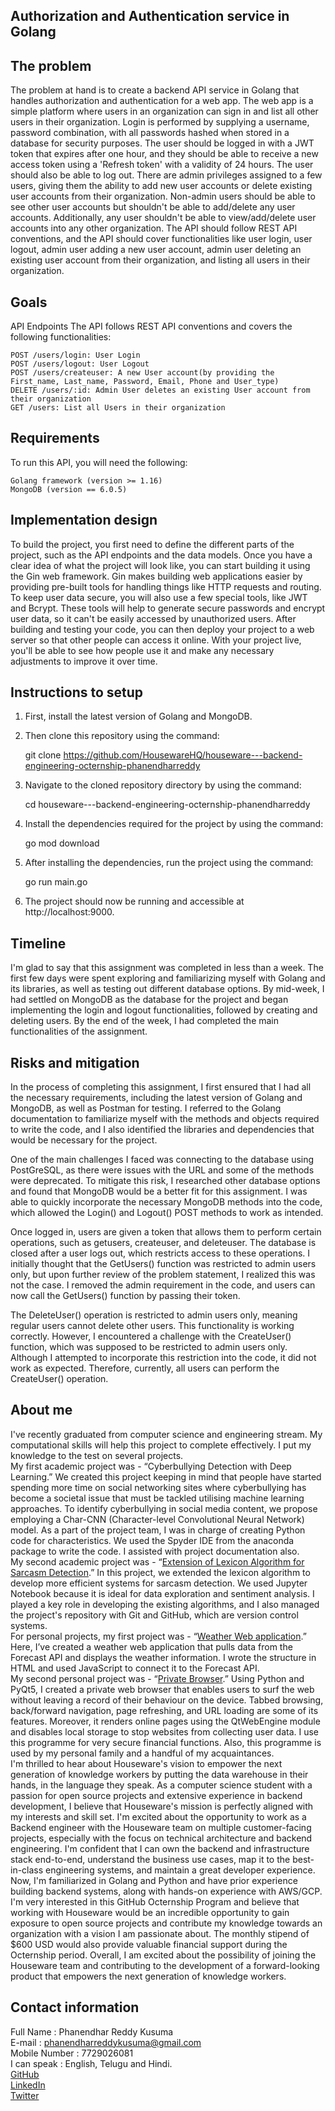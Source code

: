 ## Authorization and Authentication service in Golang

## The problem 
The problem at hand is to create a backend API service in Golang that handles authorization and authentication for a web app. The web app is a simple platform where users in an organization can sign in and list all other users in their organization. Login is performed by supplying a username, password combination, with all passwords hashed when stored in a database for security purposes. The user should be logged in with a JWT token that expires after one hour, and they should be able to receive a new access token using a 'Refresh token' with a validity of 24 hours. The user should also be able to log out. There are admin privileges assigned to a few users, giving them the ability to add new user accounts or delete existing user accounts from their organization. Non-admin users should be able to see other user accounts but shouldn't be able to add/delete any user accounts. Additionally, any user shouldn't be able to view/add/delete user accounts into any other organization. The API should follow REST API conventions, and the API should cover functionalities like user login, user logout, admin user adding a new user account, admin user deleting an existing user account from their organization, and listing all users in their organization.

## Goals 
API Endpoints
The API follows REST API conventions and covers the following functionalities:

    POST /users/login: User Login
    POST /users/logout: User Logout
    POST /users/createuser: A new User account(by providing the First_name, Last_name, Password, Email, Phone and User_type)
    DELETE /users/:id: Admin User deletes an existing User account from their organization
    GET /users: List all Users in their organization

## Requirements

To run this API, you will need the following:

    Golang framework (version >= 1.16)
    MongoDB (version == 6.0.5)

## Implementation design 
To build the project, you first need to define the different parts of the project, such as the API endpoints and the data models. Once you have a clear idea of what the project will look like, you can start building it using the Gin web framework. Gin makes building web applications easier by providing pre-built tools for handling things like HTTP requests and routing. To keep user data secure, you will also use a few special tools, like JWT and Bcrypt. These tools will help to generate secure passwords and encrypt user data, so it can't be easily accessed by unauthorized users. After building and testing your code, you can then deploy your project to a web server so that other people can access it online. With your project live, you'll be able to see how people use it and make any necessary adjustments to improve it over time.

## Instructions to setup

1. First, install the latest version of Golang and MongoDB.

2. Then clone this repository using the command:

    git clone https://github.com/HousewareHQ/houseware---backend-engineering-octernship-phanendharreddy

3. Navigate to the cloned repository directory by using the command:

    cd houseware---backend-engineering-octernship-phanendharreddy

4. Install the dependencies required for the project by using the command: 

    go mod download

5. After installing the dependencies, run the project using the command: 

    go run main.go

6. The project should now be running and accessible at http://localhost:9000.


## Timeline
I'm glad to say that this assignment was completed in less than a week. The first few days were spent exploring and familiarizing myself with Golang and its libraries, as well as testing out different database options. By mid-week, I had settled on MongoDB as the database for the project and began implementing the login and logout functionalities, followed by creating and deleting users. By the end of the week, I had completed the main functionalities of the assignment.

## Risks and mitigation
In the process of completing this assignment, I first ensured that I had all the necessary requirements, including the latest version of Golang and MongoDB, as well as Postman for testing. I referred to the Golang documentation to familiarize myself with the methods and objects required to write the code, and I also identified the libraries and dependencies that would be necessary for the project.

One of the main challenges I faced was connecting to the database using PostGreSQL, as there were issues with the URL and some of the methods were deprecated. To mitigate this risk, I researched other database options and found that MongoDB would be a better fit for this assignment. I was able to quickly incorporate the necessary MongoDB methods into the code, which allowed the Login() and Logout() POST methods to work as intended.

Once logged in, users are given a token that allows them to perform certain operations, such as getusers, createuser, and deleteuser. The database is closed after a user logs out, which restricts access to these operations. I initially thought that the GetUsers() function was restricted to admin users only, but upon further review of the problem statement, I realized this was not the case. I removed the admin requirement in the code, and users can now call the GetUsers() function by passing their token.

The DeleteUser() operation is restricted to admin users only, meaning regular users cannot delete other users. This functionality is working correctly. However, I encountered a challenge with the CreateUser() function, which was supposed to be restricted to admin users only. Although I attempted to incorporate this restriction into the code, it did not work as expected. Therefore, currently, all users can perform the CreateUser() operation.

## About me 
I've recently graduated from computer science and engineering stream. My computational skills will help this project to complete effectively. I put my knowledge to the test on several projects. <br>
My first academic project was - “Cyberbullying Detection with Deep Learning.” We created this project keeping in mind that people have started spending more time on social networking sites where cyberbullying has become a societal issue that must be tackled utilising machine learning approaches. To identify cyberbullying in social media content, we propose employing a Char-CNN (Character-level Convolutional Neural Network) model. As a part of the project team, I was in charge of creating Python code for characteristics. We used the Spyder IDE from the anaconda package to write the code. I assisted with project documentation also.  <br>
My second academic project was - “[Extension of Lexicon Algorithm for Sarcasm Detection](https://github.com/phanendharreddy/sarcasamDetection).” In this project, we extended the lexicon algorithm to develop more efficient systems for sarcasm detection. We used Jupyter Notebook because it is ideal for data exploration and sentiment analysis. I played a key role in developing the existing algorithms, and I also managed the project's repository with Git and GitHub, which are version control systems.<br>
 For personal projects, my first project was - “[Weather Web application](https://github.com/phanendharreddy/weatherApp).” Here, I’ve created a weather web application that pulls data from the Forecast API and displays the weather information. I wrote the structure in HTML and used JavaScript to connect it to the Forecast API. <br>
My second personal project was - “[Private Browser](https://github.com/phanendharreddy/ownBrowser).” Using Python and PyQt5, I created a private web browser that enables users to surf the web without leaving a record of their behaviour on the device. Tabbed browsing, back/forward navigation, page refreshing, and URL loading are some of its features. Moreover, it renders online pages using the QtWebEngine module and disables local storage to stop websites from collecting user data. I use this programme for very secure financial functions. Also, this programme is used by my personal family and a handful of my acquaintances. <br>
I'm thrilled to hear about Houseware's vision to empower the next generation of knowledge workers by putting the data warehouse in their hands, in the language they speak. As a computer science student with a passion for open source projects and extensive experience in backend development, I believe that Houseware's mission is perfectly aligned with my interests and skill set. I'm excited about the opportunity to work as a Backend engineer with the Houseware team on multiple customer-facing projects, especially with the focus on technical architecture and backend engineering. I'm confident that I can own the backend and infrastructure stack end-to-end, understand the business use cases, map it to the best-in-class engineering systems, and maintain a great developer experience. Now, I'm familiarized in Golang and Python and have prior experience building backend systems, along with hands-on experience with AWS/GCP. I'm very interested in this GitHub Octernship Program and believe that working with Houseware would be an incredible opportunity to gain exposure to open source projects and contribute my knowledge towards an organization with a vision I am passionate about. The monthly stipend of $600 USD would also provide valuable financial support during the Octernship period. Overall, I am excited about the possibility of joining the Houseware team and contributing to the development of a forward-looking product that empowers the next generation of knowledge workers.
## Contact information 

Full Name           : Phanendhar Reddy Kusuma <br>
E-mail              : phanendharreddykusuma@gmail.com <br>
Mobile Number       : 7729026081 <br> 
I can speak  : English, Telugu and Hindi. <br>
[GitHub](https://www.github.com/phanendharreddy/) <br>
[LinkedIn](https://www.linkedin.com/in/phanendharreddy/) <br>
[Twitter](https://twitter.com/phanendharr_ddy)